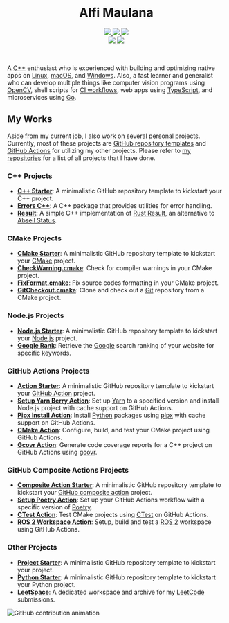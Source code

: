 <h1 align="center">Alfi Maulana</h1>
<p align="center">
  <a href="mailto:alfi.maulana.f@gmail.com">
    <img src="https://img.shields.io/badge/Gmail-mail%20me-f14336?logo=gmail&style=flat-square"/>
  </a>
  <a href="https://twitter.com/_threeal">
    <img src="https://img.shields.io/badge/Twitter-follow%20me-1d9bf0?logo=twitter&style=flat-square"/>
  </a>
  <a href="http://discordapp.com/users/414737288304525314">
    <img src="https://img.shields.io/badge/Discord-chat%20me-5865f2?logo=discord&logoColor=f5f5f5&style=flat-square"/>
  </a>
  <br/>
  <a href="https://www.linkedin.com/in/alfi-maulana-40546184/">
    <img src="https://img.shields.io/badge/LinkedIn-connect%20with%20me-2a66bc?logo=linkedin&style=flat-square"/>
  </a>
  <a href="https://steamcommunity.com/id/threeal">
    <img src="https://img.shields.io/badge/Steam-play%20with%20me-2f6894?logo=steam&style=flat-square"/>
  </a>
</p>

<br/>

A [C++](https://isocpp.org/) enthusiast who is experienced with building and optimizing native apps on [Linux](https://ubuntu.com/desktop), [macOS](https://www.apple.com/macos), and [Windows](https://www.microsoft.com/en-us/windows).
Also, a fast learner and generalist who can develop multiple things like computer vision programs using [OpenCV](https://opencv.org/), shell scripts for [CI workflows](https://github.com/features/actions), web apps using [TypeScript](https://www.typescriptlang.org/), and microservices using [Go](https://go.dev/).

## My Works

Aside from my current job, I also work on several personal projects.
Currently, most of these projects are [GitHub repository templates](https://docs.github.com/en/repositories/creating-and-managing-repositories/creating-a-repository-from-a-template) and [GitHub Actions](https://github.com/features/actions) for utilizing my other projects.
Please refer to [my repositories](https://github.com/threeal?tab=repositories) for a list of all projects that I have done.

### C++ Projects

- [**C++ Starter**](https://github.com/threeal/cpp-starter):
  A minimalistic GitHub repository template to kickstart your C++ project.
- [**Errors C++**](https://github.com/threeal/errors-cpp):
  A C++ package that provides utilities for error handling.
- [**Result**](https://github.com/threeal/result):
  A simple C++ implementation of [Rust Result](https://doc.rust-lang.org/std/result/), an alternative to [Abseil Status](https://abseil.io/docs/cpp/guides/status).

### CMake Projects

- [**CMake Starter**](https://github.com/threeal/cmake-starter/):
  A minimalistic GitHub repository template to kickstart your [CMake](https://cmake.org/) project.
- [**CheckWarning.cmake**](https://github.com/threeal/CheckWarning.cmake):
  Check for compiler warnings in your CMake project.
- [**FixFormat.cmake**](https://github.com/threeal/FixFormat.cmake):
  Fix source codes formatting in your CMake project.
- [**GitCheckout.cmake**](https://github.com/threeal/git-checkout-cmake):
  Clone and check out a [Git](https://git-scm.com/) repository from a CMake project.

### Node.js Projects

- [**Node.js Starter**](https://github.com/threeal/nodejs-starter):
  A minimalistic GitHub repository template to kickstart your [Node.js](https://nodejs.org/en) project.
- [**Google Rank**](https://github.com/threeal/google-rank):
  Retrieve the [Google](https://www.google.com/) search ranking of your website for specific keywords.

### GitHub Actions Projects

- [**Action Starter**](https://github.com/threeal/action-starter):
  A minimalistic GitHub repository template to kickstart your [GitHub Action](https://github.com/features/actions) project.
- [**Setup Yarn Berry Action**](https://github.com/threeal/yarn-install-action):
  Set up [Yarn](https://yarnpkg.com/) to a specified version and install Node.js project with cache support on GitHub Actions.
- [**Pipx Install Action**](https://github.com/threeal/pipx-install-action):
  Install [Python](https://www.python.org/) packages using [pipx](https://pipx.pypa.io/stable/) with cache support on GitHub Actions.
- [**CMake Action**](https://github.com/threeal/cmake-action):
  Configure, build, and test your CMake project using GitHub Actions.
- [**Gcovr Action**](https://github.com/threeal/gcovr-action/):
  Generate code coverage reports for a C++ project on GitHub Actions using [gcovr](https://gcovr.com/en/stable/).

### GitHub Composite Actions Projects

- [**Composite Action Starter**](https://github.com/threeal/composite-action-starter):
  A minimalistic GitHub repository template to kickstart your [GitHub composite action](https://github.com/features/actions) project.
- [**Setup Poetry Action**](https://github.com/threeal/setup-poetry-action):
  Set up your GitHub Actions workflow with a specific version of [Poetry](https://python-poetry.org).
- [**CTest Action**](https://github.com/threeal/ctest-action):
  Test CMake projects using [CTest](https://cmake.org/cmake/help/book/mastering-cmake/chapter/Testing%20With%20CMake%20and%20CTest.html) on GitHub Actions.
- [**ROS 2 Workspace Action**](https://github.com/ichiro-its/ros2-ws-action):
  Setup, build and test a [ROS 2](https://www.ros.org/) workspace using GitHub Actions.

### Other Projects

- [**Project Starter**](https://github.com/threeal/project-starter):
  A minimalistic GitHub repository template to kickstart your project.
- [**Python Starter**](https://github.com/threeal/python-starter):
  A minimalistic GitHub repository template to kickstart your Python project.
- [**LeetSpace**](https://github.com/threeal/leetspace):
  A dedicated workspace and archive for my [LeetCode](https://leetcode.com/) submissions.

<picture>
  <source media="(prefers-color-scheme: dark)" srcset="https://threeal.github.io/threeal/grid-snake-dark.svg" />
  <source media="(prefers-color-scheme: light)" srcset="https://threeal.github.io/threeal/grid-snake-light.svg" />
  <img alt="GitHub contribution animation" src="https://threeal.github.io/threeal/grid-snake.svg" />
</picture>
